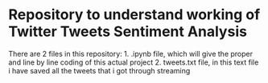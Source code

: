 <h1>Repository to understand working of Twitter Tweets Sentiment Analysis</h1>
There are 2 files in this repository:
1. .ipynb file, which will give the proper and line by line coding of this actual project
2. tweets.txt file, in this text file i have saved all the tweets that i got through streaming
